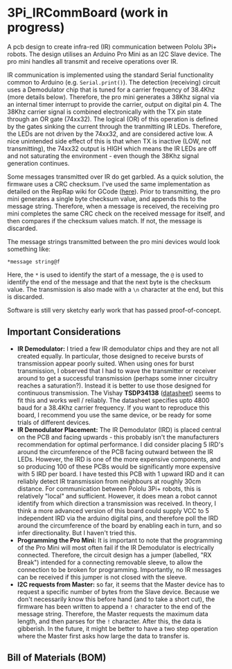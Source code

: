 # 3Pi_IRCommBoard (work in progress)
A pcb design to create infra-red (IR) communication between Pololu 3Pi+ robots. The design utilises an Arduino Pro Mini as an I2C Slave device.  The pro mini handles all transmit and receive operations over IR. 

IR communication is implemented using the standard Serial functionality common to Arduino (e.g. `Serial.print()`).  The detection (receiving) circuit uses a Demodulator chip that is tuned for a carrier frequency of 38.4Khz (more details below).  Therefore, the pro mini generates a 38Khz signal via an internal timer interrupt to provide the carrier, output on digital pin 4.  The 38Khz carrier signal is combined electronically with the TX pin state through an OR gate (74xx32).  The logical (OR) of this operation is defined by the gates sinking the current through the tranmitting IR LEDs.  Therefore, the LEDs are not driven by the 74xx32, and are considered active low.  A nice unintended side effect of this is that when TX is inactive (LOW, not transmitting), the 74xx32 output is HIGH which means the IR LEDs are off and not saturating the environment - even though the 38Khz signal generation continues. 

Some messages transmitted over IR do get garbled.  As a quick solution, the firmware uses a CRC checksum.  I've used the same implementation as detailed on the RepRap wiki for GCode (<a href="https://reprap.org/wiki/G-code#Checking">here</a>).  Prior to transmitting, the pro mini generates a single byte checksum value, and appends this to the message string.  Therefore, when a message is received, the receiving pro mini completes the same CRC check on the received message for itself, and then compares if the checksum values match.  If not, the message is discarded.  

The message strings transmitted between the pro mini devices would look something like:

`*message string@f`

Here, the `*` is used to identify the start of a message, the `@` is used to identify the end of the message and that the next byte is the checksum value.  The transmission is also made with a `\n` character at the end, but this is discarded.  





Software is still very sketchy early work that has passed proof-of-concept.

## Important Considerations

- **IR Demodulator:** I tried a few IR demodulator chips and they are not all created equally.  In particular, those designed to receive bursts of transmission appear poorly suited.  When using ones for burst transmission, I observed that I had to wave the transmitter or receiver around to get a successful transmission (perhaps some inner circuitry reaches a saturation?).  Instead it is better to use those designed for continuous transmission. The Vishay **TSDP34138** (<a href="https://www.farnell.com/datasheets/2245004.pdf">datasheet</a>) seems to fit this and works well / reliably.  The datasheet specifies upto 4800 baud for a 38.4Khz carrier frequency.  If you want to reproduce this board, I recommend you use the same device, or be ready for some trials of different devices.
- **IR Demodulator Placement:** The IR Demodulator (IRD) is placed central on the PCB and facing upwards - this probably isn't the manufacturers recommendation for optimal performance.  I did consider placing 5 IRD's around the circumference of the PCB facing outward between the IR LEDs.  However, the IRD is one of the more expensive components, and so producing 100 of these PCBs would be significantly more expensive with 5 IRD per board.  I have tested this PCB with 1 upward IRD and it can reliably detect IR transmission from neighbours at roughly 30cm distance.  For communication between Pololu 3Pi+ robots, this is relatively "local" and sufficient.  However, it does mean a robot cannot identify from which direction a transmission was received.  In theory, I think a more advanced version of this board could supply VCC to 5 independent IRD via the arduino digital pins, and therefore poll the IRD around the circumference of the board by enabling each in turn, and so infer directionality.  But I haven't tried this. 
- **Programming the Pro Mini:** It is important to note that the programming of the Pro Mini will most often fail if the IR Demodulator is electrically connected.  Therefore, the circuit design has a jumper (labelled, "RX Break") intended for a connecting removable sleeve, to allow the connection to be broken for programming.  Importantly, no IR messages can be received if this jumper is not closed with the sleeve.  
- **I2C requests from Master:** so far, it seems that the Master device has to request a specific number of bytes from the Slave device.  Because we don't necessarily know this before hand (and to take a short cut), the firmware has been written to append a `!` character to the end of the message string.  Therefore, the Master requests the maximum data length, and then parses for the `!` character.  After this, the data is gibberish.  In the future, it might be better to have a two step operation where the Master first asks how large the data to transfer is.  

## Bill of Materials (BOM)


